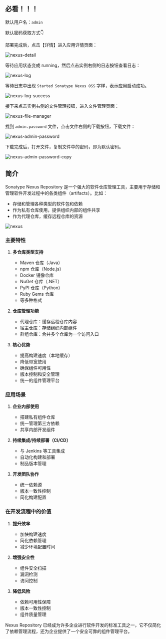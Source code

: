 ## 必看！！！

默认用户名：`admin`

默认密码获取方式👇

部署完成后，点击【详情】进入应用详情页面：

![nexus-detail](./images/nexus-detail.png)

等待应用状态变成 running，然后点击实例右侧的日志按钮查看日志：

![nexus-log](./images/nexus-log.png)

等待日志中出现 `Started Sonatype Nexus OSS` 字样，表示应用启动成功。

![nexus-log-success](./images/nexus-log-success.png)

接下来点击实例右侧的文件管理按钮，进入文件管理页面：

![nexus-file-manager](./images/nexus-file-manager.png)

找到 `admin.password` 文件，点击文件右侧的下载按钮，下载文件：

![nexus-admin-password](./images/nexus-admin-password.png)

下载完成后，打开文件，复制文件中的密码，即为默认密码。

![nexus-admin-password-copy](./images/nexus-admin-password-copy.png)

## 简介

Sonatype Nexus Repository 是一个强大的软件仓库管理工具，主要用于存储和管理软件开发过程中的各类组件（artifacts）。比如：

- 存储和管理各种类型的软件包和依赖
- 作为私有仓库使用，提供组织内部的组件共享
- 作为代理仓库，缓存远程仓库的资源

![nexus](./images/nexus.png)

### 主要特性

1. **多仓库类型支持**
   - Maven 仓库（Java）
   - npm 仓库（Node.js）
   - Docker 镜像仓库
   - NuGet 仓库（.NET）
   - PyPI 仓库（Python）
   - Ruby Gems 仓库
   - 等多种格式

2. **仓库管理功能**
   - 代理仓库：缓存远程仓库内容
   - 宿主仓库：存储组织内部组件
   - 群组仓库：合并多个仓库为一个访问入口

3. **核心优势**
   - 提高构建速度（本地缓存）
   - 降低带宽使用
   - 确保组件可用性
   - 版本控制和安全管理
   - 统一的组件管理平台

### 应用场景

1. **企业内部使用**
   - 搭建私有组件仓库
   - 统一管理第三方依赖
   - 共享内部开发组件

2. **持续集成/持续部署（CI/CD）**
   - 与 Jenkins 等工具集成
   - 自动化构建和部署
   - 制品版本管理

3. **开发团队协作**
   - 统一依赖源
   - 版本一致性控制
   - 简化构建配置

### 在开发流程中的价值

1. **提升效率**
   - 加快构建速度
   - 简化依赖管理
   - 减少环境配置时间

2. **增强安全性**
   - 组件安全扫描
   - 漏洞检测
   - 访问控制

3. **降低风险**
   - 依赖可用性保障
   - 版本一致性控制
   - 组件质量管理

Nexus Repository 已经成为许多企业进行软件开发的标准工具之一，它不仅简化了依赖管理流程，还为企业提供了一个安全可靠的组件管理平台。
